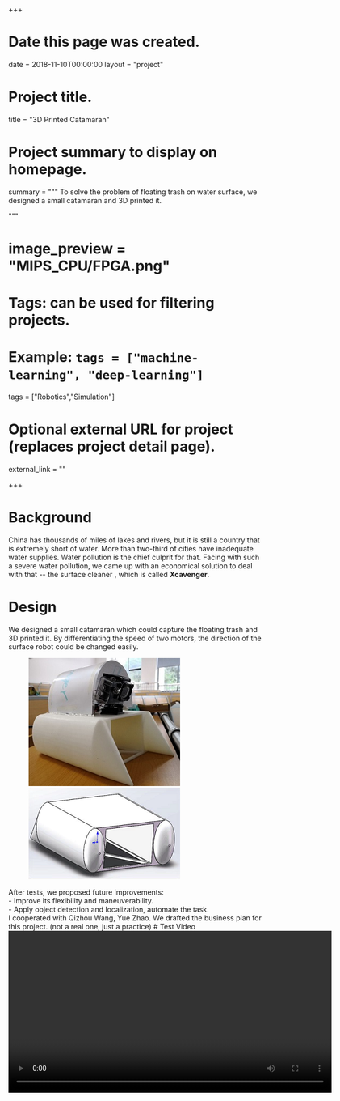 +++
# Date this page was created.
date = 2018-11-10T00:00:00
layout = "project"

# Project title.
title = "3D Printed Catamaran"

# Project summary to display on homepage.
summary = """
 To solve the problem of floating trash on water surface, we designed a small catamaran and 3D printed
 it. <br>

 """
 
# image_preview = "MIPS_CPU/FPGA.png"

# Tags: can be used for filtering projects.
# Example: `tags = ["machine-learning", "deep-learning"]`
tags = ["Robotics","Simulation"]

# Optional external URL for project (replaces project detail page).
external_link = ""

+++

# Background
China has thousands of miles of lakes and rivers, but it is still a country that is extremely short of
water. More than two-third of cities have inadequate
water supplies. Water pollution is the chief culprit for that. Facing with such
a severe water pollution, we came up with an economical solution to deal with that -- the surface cleaner
, which is called **Xcavenger**. <br>

# Design
We designed a small catamaran which could capture the floating trash and 3D printed it. By differentiating
the speed of two motors, the direction of the surface robot could be changed easily. <br>
<figure class = "half">
	<img src = "./image3.jpg"><img src = "./model.jpg">
</figure>
After tests, we proposed future improvements: <br>
- Improve its flexibility and maneuverability. <br>
- Apply object detection and localization, automate the task. <br>
I cooperated with Qizhou Wang, Yue Zhao. We drafted the business plan for this project. (not a real one,
just a practice)
# Test Video
<video src="./Xcavenger.mp4" controls="controls" width="640" height="320" autoplay="autoplay">
Your browser does not support the video tag.
</video>
